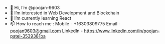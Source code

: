 - 👋 Hi, I’m @poojan-9603
- 👀 I’m interested in Web Development and Blockchain 
- 🌱 I’m currently learning React
- 📫 How to reach me :
     Mobile - +16303809775
     Email - poojan9603@gmail.com
     LinkedIn - https://www.linkedin.com/in/poojan-patel-3539381ba  

<!---
poojan-9603/poojan-9603 is a ✨ special ✨ repository because its `README.md` (this file) appears on your GitHub profile.
You can click the Preview link to take a look at your changes.
--->
